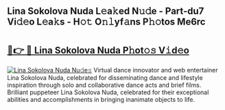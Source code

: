## Lina Sokolova Nuda L𝚎a𝚔ed N𝚞𝚍e - Part-du7 Vi𝚍𝚎o L𝚎a𝚔s - H𝚘𝚝 O𝚗𝚕yf𝚊ns P𝚑𝚘tos Me6rc

# <h2><a href="http://kf1negv.oniu.top/?m=Lina+Sokolova+Nuda">🔗👉 🔴 Lina Sokolova Nuda P𝚑ot𝚘𝚜 V𝚒d𝚎o</a></h2>

[![Lina Sokolova Nuda Nu𝚍e𝚜](https://i.imgur.com/0qMVB7G.gif)](http://kf1negv.oniu.top/?m=Lina+Sokolova+Nuda)
Virtual dance innovator and web entertainer Lina Sokolova Nuda, celebrated for disseminating dance and lifestyle inspiration through solo and collaborative dance acts and brief films. Brilliant puppeteer Lina Sokolova Nuda, celebrated for their exceptional abilities and accomplishments in bringing inanimate objects to life.  

